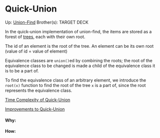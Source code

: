 # Quick-Union

Up: [Union-Find](union-find)
Brother(s):
TARGET DECK

In the quick-union implementation of union-find, the items are stored as a forest of [trees](trees), each with their own root.

The id of an element is the root of the tree. An element can be its own root (value of id = value of element)

Equivalence classes are `union()`ed by combining the roots; the root of the equivalence class to be changed is made a child of the equivalence class it is to be a part of.

To find the equivalence class of an arbitrary element, we introduce the `root(x)` function to find the root of the tree `x` is a part of, since the root represents the equivalence class.
 
[Time Complexity of Quick-Union](time_complexity_of_quick-union)

[Improvements to Quick-Union](improvements_to_quick-union)

























#### Why:
#### How:









